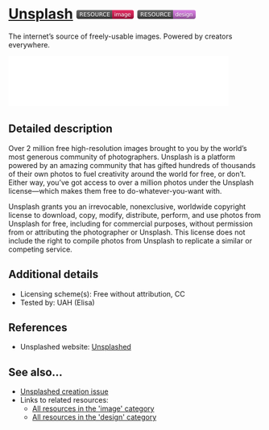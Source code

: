# [Unsplash](https://unsplash.com/)  [<img src="images/resource-image.png" align="bottom">](https://github.com/e-CLOSE/Toolbox/issues?q=label%3A02_RESOURCE+label%3Aimage) [<img src="images/resource-design.png" align="bottom">](https://github.com/e-CLOSE/Toolbox/issues?q=label%3A02_RESOURCE+label%3Adesign)

The internet’s source of freely-usable images. Powered by creators everywhere.

[<img src="images/Unsplash.png" align="bottom" height="100" alt="Unsplash">](https://github.com/e-CLOSE/Toolbox/blob/main/Resources/Unsplash.md)


## Detailed description

Over 2 million free high-resolution images brought to you by the world’s most generous community of photographers. Unsplash is a platform powered by an amazing community that has gifted hundreds of thousands of their own photos to fuel creativity around the world for free, or don’t. Either way, you’ve got access to over a million photos under the Unsplash license—which makes them free to do-whatever-you-want with.

Unsplash grants you an irrevocable, nonexclusive, worldwide copyright license to download, copy, modify, distribute, perform, and use photos from Unsplash for free, including for commercial purposes, without permission from or attributing the photographer or Unsplash. This license does not include the right to compile photos from Unsplash to replicate a similar or competing service.


## Additional details

- Licensing scheme(s): Free without attribution, CC
- Tested by: UAH (Elisa)


## References

- Unsplashed website: [Unsplashed](https://unsplash.com/)


## See also...

- [Unsplashed creation issue](https://github.com/e-CLOSE/Toolbox/issues/183)
- Links to related resources:
  - [All resources in the 'image' category](https://github.com/e-CLOSE/Toolbox/issues?q=label%3A02_RESOURCE+label%3Aimage)
  - [All resources in the 'design' category](https://github.com/e-CLOSE/Toolbox/issues?q=label%3A02_RESOURCE+label%3Adesign)
